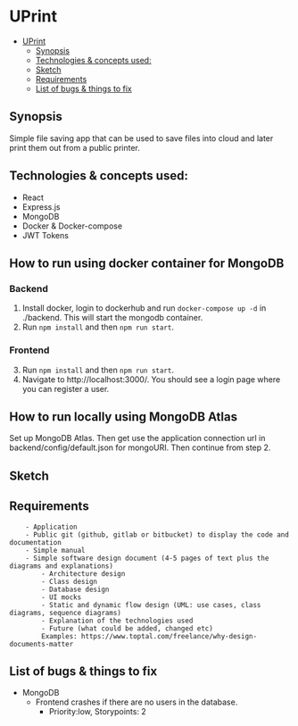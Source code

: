 # UPrint
- [UPrint](#uprint)
	- [Synopsis](#synopsis)
	- [Technologies & concepts used:](#technologies--concepts-used)
	- [Sketch](#sketch)
	- [Requirements](#requirements)
	- [List of bugs & things to fix](#list-of-bugs--things-to-fix)
## Synopsis

Simple file saving app that can be used to save files into cloud and later print them out from a public printer.

## Technologies & concepts used:
- React
- Express.js
- MongoDB
- Docker & Docker-compose
- JWT Tokens

## How to run using docker container for MongoDB
### Backend
1. Install docker, login to dockerhub and run `docker-compose up -d` in ./backend. This will start the mongodb container.
2. Run `npm install` and then `npm run start`.

### Frontend
3. Run `npm install` and then `npm run start`.
4. Navigate to http://localhost:3000/. You should see a login page where you can register a user.

## How to run locally using MongoDB Atlas
Set up MongoDB Atlas. Then get use the application connection url in backend/config/default.json for mongoURI. Then continue from step 2. 



## Sketch


## Requirements

		- Application
		- Public git (github, gitlab or bitbucket) to display the code and documentation
		- Simple manual
		- Simple software design document (4-5 pages of text plus the diagrams and explanations)
			- Architecture design
			- Class design
			- Database design
			- UI mocks
			- Static and dynamic flow design (UML: use cases, class diagrams, sequence diagrams)
			- Explanation of the technologies used
			- Future (what could be added, changed etc)
			Examples: https://www.toptal.com/freelance/why-design-documents-matter



## List of bugs & things to fix
  * MongoDB
    * Frontend crashes if there are no users in the database.
      * Priority:low, Storypoints: 2
